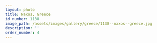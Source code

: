 ```yaml
---
layout: photo
title: Naxos, Greece
id_number: 1138
image_path: /assets/images/gallery/greece/1138--naxos--greece.jpg
description: ''
order_number: 4
---
```


